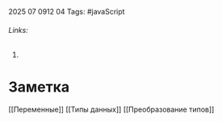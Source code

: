 2025 07 0912 04
Tags: #javaScript 
###### Links: 
1) 
# Заметка
[[Переменные]]
[[Типы данных]]
[[Преобразование типов]]